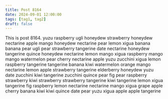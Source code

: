 ```yaml
---
title: Post 8164
date: 2024-09-01 12:00:00
tags: [tag1, tag2]
draft: false
---
```

This is post 8164.
yuzu
raspberry
ugli
honeydew
strawberry
honeydew
nectarine
apple
mango
honeydew
nectarine
pear
lemon
xigua
banana
banana
pear
ugli
pear
strawberry
tangerine
date
nectarine
honeydew
tangerine
quince
honeydew
nectarine
lemon
mango
xigua
raspberry
mango
mango
watermelon
pear
cherry
nectarine
apple
yuzu
zucchini
xigua
lemon
raspberry
tangerine
tangerine
banana
kiwi
watermelon
orange
mango
nectarine
lemon
apple
strawberry
tangerine
elderberry
honeydew
yuzu
date
zucchini
kiwi
tangerine
zucchini
quince
pear
fig
pear
raspberry
strawberry
kiwi
strawberry
strawberry
tangerine
kiwi
tangerine
lemon
xigua
tangerine
fig
raspberry
lemon
nectarine
nectarine
mango
xigua
grape
apple
cherry
banana
kiwi
kiwi
quince
date
pear
yuzu
xigua
apple
apple
tangerine
